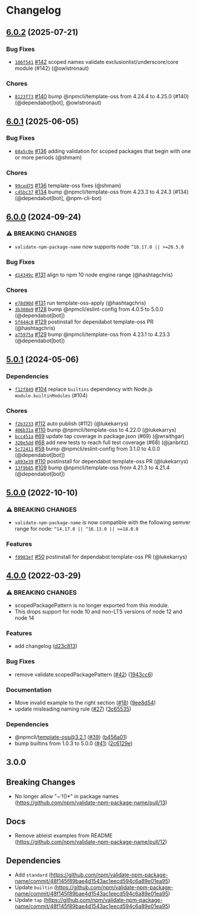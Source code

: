 # Changelog

## [6.0.2](https://github.com/npm/validate-npm-package-name/compare/v6.0.1...v6.0.2) (2025-07-21)
### Bug Fixes
* [`186f541`](https://github.com/npm/validate-npm-package-name/commit/186f541ab415da4c0fb4b4c7b9cd41e98e828d94) [#142](https://github.com/npm/validate-npm-package-name/pull/142) scoped names validate exclusionlist/underscore/core module (#142) (@owlstronaut)
### Chores
* [`8123f73`](https://github.com/npm/validate-npm-package-name/commit/8123f73c17529e488c37c56706c501330d55d513) [#140](https://github.com/npm/validate-npm-package-name/pull/140) bump @npmcli/template-oss from 4.24.4 to 4.25.0 (#140) (@dependabot[bot], @owlstronaut)

## [6.0.1](https://github.com/npm/validate-npm-package-name/compare/v6.0.0...v6.0.1) (2025-06-05)
### Bug Fixes
* [`68a5c0e`](https://github.com/npm/validate-npm-package-name/commit/68a5c0e9776544fc888f93a7deef5a817272ef66) [#136](https://github.com/npm/validate-npm-package-name/pull/136) adding validation for scoped packages that begin with one or more periods (@shmam)
### Chores
* [`99ced75`](https://github.com/npm/validate-npm-package-name/commit/99ced7599aa0f7c315055c1a943075d5460c24d5) [#136](https://github.com/npm/validate-npm-package-name/pull/136) template-oss fixes (@shmam)
* [`c45bc37`](https://github.com/npm/validate-npm-package-name/commit/c45bc3709039088c7f97e89816452d3f04f68023) [#134](https://github.com/npm/validate-npm-package-name/pull/134) bump @npmcli/template-oss from 4.23.3 to 4.24.3 (#134) (@dependabot[bot], @npm-cli-bot)

## [6.0.0](https://github.com/npm/validate-npm-package-name/compare/v5.0.1...v6.0.0) (2024-09-24)
### ⚠️ BREAKING CHANGES
* `validate-npm-package-name` now supports node `^18.17.0 || >=20.5.0`
### Bug Fixes
* [`d14349c`](https://github.com/npm/validate-npm-package-name/commit/d14349c40aa07be3ebbf840106e613af81d3cb4a) [#131](https://github.com/npm/validate-npm-package-name/pull/131) align to npm 10 node engine range (@hashtagchris)
### Chores
* [`e78d90d`](https://github.com/npm/validate-npm-package-name/commit/e78d90dac8857000b3e7997091bc8946a820b4a4) [#131](https://github.com/npm/validate-npm-package-name/pull/131) run template-oss-apply (@hashtagchris)
* [`3b308e9`](https://github.com/npm/validate-npm-package-name/commit/3b308e9f6a0c14c59bc5eacbc369206d2e351395) [#128](https://github.com/npm/validate-npm-package-name/pull/128) bump @npmcli/eslint-config from 4.0.5 to 5.0.0 (@dependabot[bot])
* [`5f444c8`](https://github.com/npm/validate-npm-package-name/commit/5f444c828af6d2b2bf38b4efd04e95f712b062da) [#129](https://github.com/npm/validate-npm-package-name/pull/129) postinstall for dependabot template-oss PR (@hashtagchris)
* [`a75975a`](https://github.com/npm/validate-npm-package-name/commit/a75975a1f4ee75b1eba65740bcb163a4beed8986) [#129](https://github.com/npm/validate-npm-package-name/pull/129) bump @npmcli/template-oss from 4.23.1 to 4.23.3 (@dependabot[bot])

## [5.0.1](https://github.com/npm/validate-npm-package-name/compare/v5.0.0...v5.0.1) (2024-05-06)

### Dependencies

* [`f12f849`](https://github.com/npm/validate-npm-package-name/commit/f12f84980f51916585e86917f11af7416f6241f1) [#104](https://github.com/npm/validate-npm-package-name/pull/104) replace `builtins` dependency with Node.js `module.builtinModules` (#104)

### Chores

* [`f2b3233`](https://github.com/npm/validate-npm-package-name/commit/f2b3233b206b11cab27deead59460d579739d136) [#112](https://github.com/npm/validate-npm-package-name/pull/112) auto publish (#112) (@lukekarrys)
* [`406b31a`](https://github.com/npm/validate-npm-package-name/commit/406b31afe4b9da4e5c705d4a74abb31ed15fa8c4) [#110](https://github.com/npm/validate-npm-package-name/pull/110) bump @npmcli/template-oss to 4.22.0 (@lukekarrys)
* [`bcc451a`](https://github.com/npm/validate-npm-package-name/commit/bcc451a4e42e5001ea80bd27769cedf1485de8cf) [#69](https://github.com/npm/validate-npm-package-name/pull/69) update tap coverage in package.json (#69) (@wraithgar)
* [`320e5dd`](https://github.com/npm/validate-npm-package-name/commit/320e5ddfc6e2fcb92390cb6cf8da09038c045b2e) [#68](https://github.com/npm/validate-npm-package-name/pull/68) add new tests to reach full test coverage (#68) (@janbritz)
* [`5c72411`](https://github.com/npm/validate-npm-package-name/commit/5c7241144e118dfa4fbf00169d7a664f09543a71) [#59](https://github.com/npm/validate-npm-package-name/pull/59) bump @npmcli/eslint-config from 3.1.0 to 4.0.0 (@dependabot[bot])
* [`a893e39`](https://github.com/npm/validate-npm-package-name/commit/a893e39da69c0b7ad281d9b83fc553e82f8a8ff2) [#110](https://github.com/npm/validate-npm-package-name/pull/110) postinstall for dependabot template-oss PR (@lukekarrys)
* [`13f9b85`](https://github.com/npm/validate-npm-package-name/commit/13f9b853d8d13bbc1ae2ddec07a55eca5acea503) [#109](https://github.com/npm/validate-npm-package-name/pull/109) bump @npmcli/template-oss from 4.21.3 to 4.21.4 (@dependabot[bot])

## [5.0.0](https://github.com/npm/validate-npm-package-name/compare/v4.0.0...v5.0.0) (2022-10-10)

### ⚠️ BREAKING CHANGES

* `validate-npm-package-name` is now compatible with the following semver range for node: `^14.17.0 || ^16.13.0 || >=18.0.0`

### Features

* [`f0983ef`](https://github.com/npm/validate-npm-package-name/commit/f0983ef00924709c6c8bb86dd8d1765da154b2b2) [#50](https://github.com/npm/validate-npm-package-name/pull/50) postinstall for dependabot template-oss PR (@lukekarrys)

## [4.0.0](https://github.com/npm/validate-npm-package-name/compare/v3.0.0...v4.0.0) (2022-03-29)


### ⚠ BREAKING CHANGES

* scopedPackagePattern is no longer exported from this module.
* This drops support for node 10 and non-LTS versions of node 12 and node 14

### Features

* add changelog ([d23c813](https://github.com/npm/validate-npm-package-name/commit/d23c8137dbe71adb60c69c705e79e18be3bc4c9c))


### Bug Fixes

* remove validate.scopedPackagePattern ([#42](https://github.com/npm/validate-npm-package-name/issues/42)) ([1943cc6](https://github.com/npm/validate-npm-package-name/commit/1943cc6e759cc202782ac77a1d30980e0e26b0da))


### Documentation

* Move invalid example to the right section ([#18](https://github.com/npm/validate-npm-package-name/issues/18)) ([9ee8d54](https://github.com/npm/validate-npm-package-name/commit/9ee8d54e28204b762f11451cf01207a3dc6be679))
* update misleading naming rule ([#27](https://github.com/npm/validate-npm-package-name/issues/27)) ([3c65535](https://github.com/npm/validate-npm-package-name/commit/3c655357259e07e34fea4396767e72d73a0231c9))


### Dependencies

* @npmcli/template-oss@3.2.1 ([#39](https://github.com/npm/validate-npm-package-name/issues/39)) ([b456a01](https://github.com/npm/validate-npm-package-name/commit/b456a012ab38c8c78a98bd476f2aa444b66e2179))
* bump builtins from 1.0.3 to 5.0.0 ([#41](https://github.com/npm/validate-npm-package-name/issues/41)) ([2c6129e](https://github.com/npm/validate-npm-package-name/commit/2c6129ee9243d07241cc0e2bf64e81c0037b7ba6))

## 3.0.0

## Breaking Changes

- No longer allow "~'!()*" in package names (https://github.com/npm/validate-npm-package-name/pull/13)

## Docs

- Remove ableist examples from README (https://github.com/npm/validate-npm-package-name/pull/12)

## Dependencies

- Add `standard` (https://github.com/npm/validate-npm-package-name/commit/48f145f89bae4d1543ac1eecd594c6a89e01ea95)
- Update `builtin` (https://github.com/npm/validate-npm-package-name/commit/48f145f89bae4d1543ac1eecd594c6a89e01ea95)
- Update `tap` (https://github.com/npm/validate-npm-package-name/commit/48f145f89bae4d1543ac1eecd594c6a89e01ea95)
